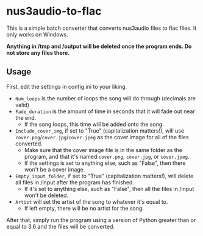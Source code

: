 # nus3audio-to-flac

This is a simple batch converter that converts nus3audio files to flac files. It only works on Windows.

**Anything in /tmp and /output will be deleted once the program ends. Do not store any files there.**

## Usage

First, edit the settings in config.ini to your liking.

* `Num_loops` is the number of loops the song will do through (decimals are valid)
* `Fade_duration` is the amount of time in seconds that it will fade out near the end.
  * If the song loops, this time will be added onto the song.
* `Include_cover_img`, if set to "True" (capitalization matters!), will use `cover.png`/`cover.jpg`/`cover.jpeg` as the cover image for all of the files converted.
  * Make sure that the cover image file is in the same folder as the program, and that it's named `cover.png`, `cover.jpg`, or `cover.jpeg`.
  * If the settings is set to anything else, such as "False", then there won't be a cover image.
* `Empty_input_folder`, if set to "True" (capitalization matters!), will delete all files in /input after the program has finished.
  * If it's set to anything else, such as "False", then all the files in /input won't be deleted.
* `Artist` will set the artist of the song to whatever it's equal to.
  * If left empty, there will be no artist for the song.

After that, simply run the program using a version of Python greater than or equal to 3.6 and the files will be converted.
